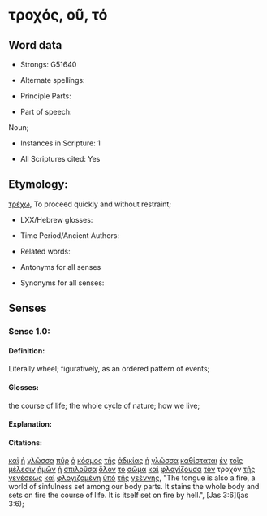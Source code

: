 # τροχός, οῦ, τό

<!-- Status: S2=NeedsReview -->
<!-- Lexica used for edits: BDAG, FFM, LN, A-S -->

## Word data

* Strongs: G51640

* Alternate spellings:

* Principle Parts: 

* Part of speech: 

Noun;

* Instances in Scripture: 1

* All Scriptures cited: Yes

## Etymology: 

[τρέχω](../G51430/01.md), To proceed quickly and without restraint;

* LXX/Hebrew glosses: 

* Time Period/Ancient Authors: 

* Related words: 

* Antonyms for all senses

* Synonyms for all senses: 

## Senses 

### Sense 1.0:

#### Definition: 

Literally wheel; figuratively, as an ordered pattern of events;

#### Glosses:

the course of life; the whole cycle of nature; how we live;

#### Explanation:

#### Citations:

[καὶ](../G25320/01.md) [ἡ](../G35880/01.md) [γλῶσσα](../G11000/01.md) [πῦρ](../G44420/01.md) [ὁ](../G35880/01.md) [κόσμος](../G28890/01.md) [τῆς](../G35880/01.md) [ἀδικίας](../G00930/01.md) [ἡ](../G35880/01.md) [γλῶσσα](../G11000/01.md) [καθίσταται](../G25250/01.md) [ἐν](../G17220/01.md) [τοῖς](../G35880/01.md) [μέλεσιν](../G31960/01.md) [ἡμῶν](../G14730/01.md) [ἡ](../G35880/01.md) [σπιλοῦσα](../G46950/01.md) [ὅλον](../G36500/01.md) [τὸ](../G35880/01.md) [σῶμα](../G49830/01.md) [καὶ](../G25320/01.md) [φλογίζουσα](../G53940/01.md) [τὸν](../G35880/01.md) τροχὸν [τῆς](../G35880/01.md) [γενέσεως](../G10780/01.md) [καὶ](../G25320/01.md) [φλογιζομένη](../G53940/01.md) [ὑπὸ](../G52590/01.md) [τῆς](../G35880/01.md) [γεέννης](../G10670/01.md), 
"The tongue is also a fire, a world of sinfulness set among our body parts. It stains the whole body and sets on fire the course of life. It is itself set on fire by hell.", 
[Jas 3:6](jas 3:6);

